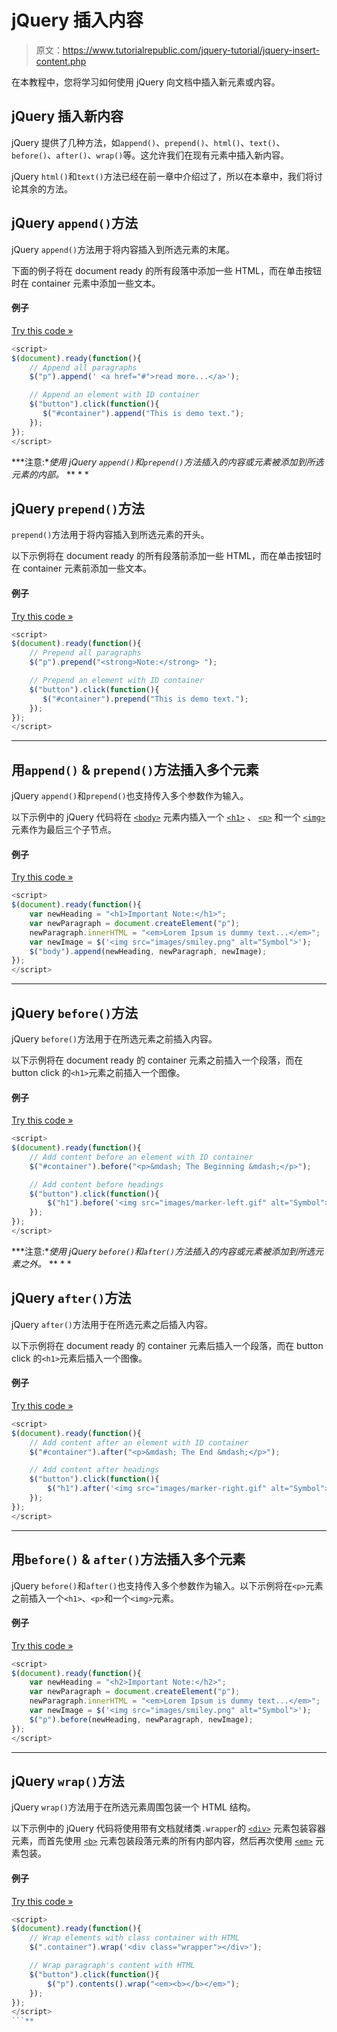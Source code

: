 # jQuery 插入内容

> 原文：<https://www.tutorialrepublic.com/jquery-tutorial/jquery-insert-content.php>

在本教程中，您将学习如何使用 jQuery 向文档中插入新元素或内容。

## jQuery 插入新内容

jQuery 提供了几种方法，如`append()`、`prepend()`、`html()`、`text()`、`before()`、`after()`、`wrap()`等。这允许我们在现有元素中插入新内容。

jQuery `html()`和`text()`方法已经在前一章中介绍过了，所以在本章中，我们将讨论其余的方法。

## jQuery `append()`方法

jQuery `append()`方法用于将内容插入到所选元素的末尾。

下面的例子将在 document ready 的所有段落中添加一些 HTML，而在单击按钮时在 container 元素中添加一些文本。

#### 例子

[Try this code »](../codelab.php?topic=jquery&file=insert-html-at-the-end-of-an-element "Try this code using online Editor")

```js
<script>
$(document).ready(function(){
    // Append all paragraphs
    $("p").append(' <a href="#">read more...</a>');

    // Append an element with ID container
    $("button").click(function(){
       $("#container").append("This is demo text.");
    });
});
</script>
```

 ***注意:**使用 jQuery `append()`和`prepend()`方法插入的内容或元素被添加到所选元素的内部。*  ** * *

## jQuery `prepend()`方法

`prepend()`方法用于将内容插入到所选元素的开头。

以下示例将在 document ready 的所有段落前添加一些 HTML，而在单击按钮时在 container 元素前添加一些文本。

#### 例子

[Try this code »](../codelab.php?topic=jquery&file=insert-html-at-the-start-of-an-element "Try this code using online Editor")

```js
<script>
$(document).ready(function(){
    // Prepend all paragraphs
    $("p").prepend("<strong>Note:</strong> ");

    // Prepend an element with ID container
    $("button").click(function(){
       $("#container").prepend("This is demo text.");
    });
});
</script>
```

* * *

## 用`append()` & `prepend()`方法插入多个元素

jQuery `append()`和`prepend()`也支持传入多个参数作为输入。

以下示例中的 jQuery 代码将在 [`<body>`](../html-reference/html-body-tag.php) 元素内插入一个 [`<h1>`](../html-reference/html-headings-tag.php) 、 [`<p>`](../html-reference/html-p-tag.php) 和一个 [`<img>`](../html-reference/html-img-tag.php) 元素作为最后三个子节点。

#### 例子

[Try this code »](../codelab.php?topic=jquery&file=append-or-prepend-multiple-elements-at-once "Try this code using online Editor")

```js
<script>
$(document).ready(function(){
    var newHeading = "<h1>Important Note:</h1>";
    var newParagraph = document.createElement("p");
    newParagraph.innerHTML = "<em>Lorem Ipsum is dummy text...</em>";
    var newImage = $('<img src="images/smiley.png" alt="Symbol">');
    $("body").append(newHeading, newParagraph, newImage);
});
</script>
```

* * *

## jQuery `before()`方法

jQuery `before()`方法用于在所选元素之前插入内容。

以下示例将在 document ready 的 container 元素之前插入一个段落，而在 button click 的`<h1>`元素之前插入一个图像。

#### 例子

[Try this code »](../codelab.php?topic=jquery&file=insert-html-before-and-after-an-element "Try this code using online Editor")

```js
<script>
$(document).ready(function(){
    // Add content before an element with ID container
    $("#container").before("<p>&mdash; The Beginning &mdash;</p>");

    // Add content before headings
    $("button").click(function(){
        $("h1").before('<img src="images/marker-left.gif" alt="Symbol">');
    });
});
</script>
```

 ***注意:**使用 jQuery `before()`和`after()`方法插入的内容或元素被添加到所选元素之外。*  ** * *

## jQuery `after()`方法

jQuery `after()`方法用于在所选元素之后插入内容。

以下示例将在 document ready 的 container 元素后插入一个段落，而在 button click 的`<h1>`元素后插入一个图像。

#### 例子

[Try this code »](../codelab.php?topic=jquery&file=insert-html-before-and-after-an-element "Try this code using online Editor")

```js
<script>
$(document).ready(function(){
    // Add content after an element with ID container
    $("#container").after("<p>&mdash; The End &mdash;</p>");

    // Add content after headings
    $("button").click(function(){
        $("h1").after('<img src="images/marker-right.gif" alt="Symbol">');
    });
});
</script>
```

* * *

## 用`before()` & `after()`方法插入多个元素

jQuery `before()`和`after()`也支持传入多个参数作为输入。以下示例将在`<p>`元素之前插入一个`<h1>`、`<p>`和一个`<img>`元素。

#### 例子

[Try this code »](../codelab.php?topic=jquery&file=insert-multiple-elements-before-and-after-an-element "Try this code using online Editor")

```js
<script>
$(document).ready(function(){
    var newHeading = "<h2>Important Note:</h2>";
    var newParagraph = document.createElement("p");
    newParagraph.innerHTML = "<em>Lorem Ipsum is dummy text...</em>";
    var newImage = $('<img src="images/smiley.png" alt="Symbol">');
    $("p").before(newHeading, newParagraph, newImage);
});
</script>
```

* * *

## jQuery `wrap()`方法

jQuery `wrap()`方法用于在所选元素周围包装一个 HTML 结构。

以下示例中的 jQuery 代码将使用带有文档就绪类`.wrapper`的 [`<div>`](../html-reference/html-div-tag.php) 元素包装容器元素，而首先使用 [`<b>`](../html-reference/html-b-tag.php) 元素包装段落元素的所有内部内容，然后再次使用 [`<em>`](../html-reference/html-em-tag.php) 元素包装。

#### 例子

[Try this code »](../codelab.php?topic=jquery&file=wrap-html-around-an-element "Try this code using online Editor")

```js
<script>
$(document).ready(function(){
    // Wrap elements with class container with HTML
    $(".container").wrap('<div class="wrapper"></div>');

    // Wrap paragraph's content with HTML
    $("button").click(function(){
        $("p").contents().wrap("<em><b></b></em>");
    });
});
</script>
```**
